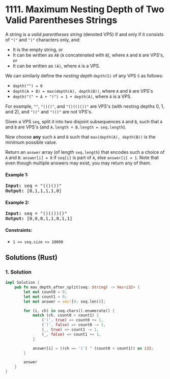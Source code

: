 # 1111. Maximum Nesting Depth of Two Valid Parentheses Strings
A string is a *valid parentheses string* (denoted VPS) if and only if it consists of `"("` and `")"` characters only, and:

* It is the empty string, or
* It can be written as `AB` (`A` concatenated with `B`), where `A` and `B` are VPS's, or
* It can be written as `(A)`, where `A` is a VPS.

We can similarly define the *nesting depth* `depth(S)` of any VPS `S` as follows:

* `depth("") = 0`
* `depth(A + B) = max(depth(A), depth(B))`, where `A` and `B` are VPS's
* `depth("(" + A + ")") = 1 + depth(A)`, where `A` is a VPS.

For example,  `""`, `"()()"`, and `"()(()())"` are VPS's (with nesting depths 0, 1, and 2), and `")("` and `"(()"` are not VPS's.

Given a VPS `seq`, split it into two disjoint subsequences `A` and `B`, such that `A` and `B` are VPS's (and `A.length + B.length = seq.length`).

Now choose **any** such `A` and `B` such that `max(depth(A), depth(B))` is the minimum possible value.

Return an `answer` array (of length `seq.length`) that encodes such a choice of `A` and `B`:  `answer[i] = 0` if `seq[i]` is part of `A`, else `answer[i] = 1`.  Note that even though multiple answers may exist, you may return any of them.

#### Example 1:
<pre>
<strong>Input:</strong> seq = "(()())"
<strong>Output:</strong> [0,1,1,1,1,0]
</pre>

#### Example 2:
<pre>
<strong>Input:</strong> seq = "()(())()"
<strong>Output:</strong> [0,0,0,1,1,0,1,1]
</pre>

#### Constraints:
* `1 <= seq.size <= 10000`

## Solutions (Rust)

### 1. Solution
```Rust
impl Solution {
    pub fn max_depth_after_split(seq: String) -> Vec<i32> {
        let mut count0 = 0;
        let mut count1 = 0;
        let mut answer = vec![0; seq.len()];

        for (i, ch) in seq.chars().enumerate() {
            match (ch, count0 < count1) {
                ('(', true) => count0 += 1,
                (')', false) => count0 -= 1,
                (_, true) => count1 -= 1,
                (_, false) => count1 += 1,
            }

            answer[i] = ((ch == '(') ^ (count0 < count1)) as i32;
        }

        answer
    }
}
```
